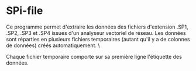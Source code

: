 # SPi-file


Ce programme permet d'extraire les données des fichiers d'extension .SP1, .SP2, .SP3 et .SP4 issues d'un analyseur vectoriel de réseau. Les données sont réparties en plusieurs fichiers temporaires (autant qu'il y a de colonnes de données) créés automatiquement. \\

Chaque fichier temporaire comporte sur sa première ligne l'étiquette des données.
